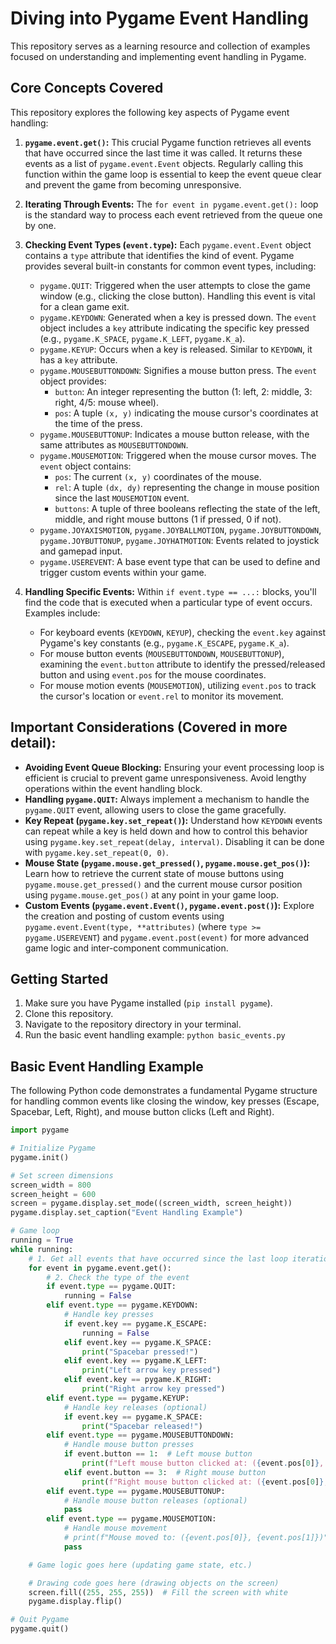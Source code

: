 # Diving into Pygame Event Handling

This repository serves as a learning resource and collection of examples focused on understanding and implementing event handling in Pygame.

## Core Concepts Covered

This repository explores the following key aspects of Pygame event handling:

1.  **`pygame.event.get()`:** This crucial Pygame function retrieves all events that have occurred since the last time it was called. It returns these events as a list of `pygame.event.Event` objects. Regularly calling this function within the game loop is essential to keep the event queue clear and prevent the game from becoming unresponsive.

2.  **Iterating Through Events:** The `for event in pygame.event.get():` loop is the standard way to process each event retrieved from the queue one by one.

3.  **Checking Event Types (`event.type`):** Each `pygame.event.Event` object contains a `type` attribute that identifies the kind of event. Pygame provides several built-in constants for common event types, including:
    * `pygame.QUIT`: Triggered when the user attempts to close the game window (e.g., clicking the close button). Handling this event is vital for a clean game exit.
    * `pygame.KEYDOWN`: Generated when a key is pressed down. The `event` object includes a `key` attribute indicating the specific key pressed (e.g., `pygame.K_SPACE`, `pygame.K_LEFT`, `pygame.K_a`).
    * `pygame.KEYUP`: Occurs when a key is released. Similar to `KEYDOWN`, it has a `key` attribute.
    * `pygame.MOUSEBUTTONDOWN`: Signifies a mouse button press. The `event` object provides:
        * `button`: An integer representing the button (1: left, 2: middle, 3: right, 4/5: mouse wheel).
        * `pos`: A tuple `(x, y)` indicating the mouse cursor's coordinates at the time of the press.
    * `pygame.MOUSEBUTTONUP`: Indicates a mouse button release, with the same attributes as `MOUSEBUTTONDOWN`.
    * `pygame.MOUSEMOTION`: Triggered when the mouse cursor moves. The `event` object contains:
        * `pos`: The current `(x, y)` coordinates of the mouse.
        * `rel`: A tuple `(dx, dy)` representing the change in mouse position since the last `MOUSEMOTION` event.
        * `buttons`: A tuple of three booleans reflecting the state of the left, middle, and right mouse buttons (1 if pressed, 0 if not).
    * `pygame.JOYAXISMOTION`, `pygame.JOYBALLMOTION`, `pygame.JOYBUTTONDOWN`, `pygame.JOYBUTTONUP`, `pygame.JOYHATMOTION`: Events related to joystick and gamepad input.
    * `pygame.USEREVENT`: A base event type that can be used to define and trigger custom events within your game.

4.  **Handling Specific Events:** Within `if event.type == ...:` blocks, you'll find the code that is executed when a particular type of event occurs. Examples include:
    * For keyboard events (`KEYDOWN`, `KEYUP`), checking the `event.key` against Pygame's key constants (e.g., `pygame.K_ESCAPE`, `pygame.K_a`).
    * For mouse button events (`MOUSEBUTTONDOWN`, `MOUSEBUTTONUP`), examining the `event.button` attribute to identify the pressed/released button and using `event.pos` for the mouse coordinates.
    * For mouse motion events (`MOUSEMOTION`), utilizing `event.pos` to track the cursor's location or `event.rel` to monitor its movement.

## Important Considerations (Covered in more detail):

* **Avoiding Event Queue Blocking:** Ensuring your event processing loop is efficient is crucial to prevent game unresponsiveness. Avoid lengthy operations within the event handling block.
* **Handling `pygame.QUIT`:** Always implement a mechanism to handle the `pygame.QUIT` event, allowing users to close the game gracefully.
* **Key Repeat (`pygame.key.set_repeat()`):** Understand how `KEYDOWN` events can repeat while a key is held down and how to control this behavior using `pygame.key.set_repeat(delay, interval)`. Disabling it can be done with `pygame.key.set_repeat(0, 0)`.
* **Mouse State (`pygame.mouse.get_pressed()`, `pygame.mouse.get_pos()`):** Learn how to retrieve the current state of mouse buttons using `pygame.mouse.get_pressed()` and the current mouse cursor position using `pygame.mouse.get_pos()` at any point in your game loop.
* **Custom Events (`pygame.event.Event()`, `pygame.event.post()`):** Explore the creation and posting of custom events using `pygame.event.Event(type, **attributes)` (where `type >= pygame.USEREVENT`) and `pygame.event.post(event)` for more advanced game logic and inter-component communication.

## Getting Started

1.  Make sure you have Pygame installed (`pip install pygame`).
2.  Clone this repository.
3.  Navigate to the repository directory in your terminal.
4.  Run the basic event handling example: `python basic_events.py`

## Basic Event Handling Example

The following Python code demonstrates a fundamental Pygame structure for handling common events like closing the window, key presses (Escape, Spacebar, Left, Right), and mouse button clicks (Left and Right).

```python
import pygame

# Initialize Pygame
pygame.init()

# Set screen dimensions
screen_width = 800
screen_height = 600
screen = pygame.display.set_mode((screen_width, screen_height))
pygame.display.set_caption("Event Handling Example")

# Game loop
running = True
while running:
    # 1. Get all events that have occurred since the last loop iteration
    for event in pygame.event.get():
        # 2. Check the type of the event
        if event.type == pygame.QUIT:
            running = False
        elif event.type == pygame.KEYDOWN:
            # Handle key presses
            if event.key == pygame.K_ESCAPE:
                running = False
            elif event.key == pygame.K_SPACE:
                print("Spacebar pressed!")
            elif event.key == pygame.K_LEFT:
                print("Left arrow key pressed")
            elif event.key == pygame.K_RIGHT:
                print("Right arrow key pressed")
        elif event.type == pygame.KEYUP:
            # Handle key releases (optional)
            if event.key == pygame.K_SPACE:
                print("Spacebar released!")
        elif event.type == pygame.MOUSEBUTTONDOWN:
            # Handle mouse button presses
            if event.button == 1:  # Left mouse button
                print(f"Left mouse button clicked at: ({event.pos[0]}, {event.pos[1]})")
            elif event.button == 3:  # Right mouse button
                print(f"Right mouse button clicked at: ({event.pos[0]}, {event.pos[1]})")
        elif event.type == pygame.MOUSEBUTTONUP:
            # Handle mouse button releases (optional)
            pass
        elif event.type == pygame.MOUSEMOTION:
            # Handle mouse movement
            # print(f"Mouse moved to: ({event.pos[0]}, {event.pos[1]})")
            pass

    # Game logic goes here (updating game state, etc.)

    # Drawing code goes here (drawing objects on the screen)
    screen.fill((255, 255, 255))  # Fill the screen with white
    pygame.display.flip()

# Quit Pygame
pygame.quit()
